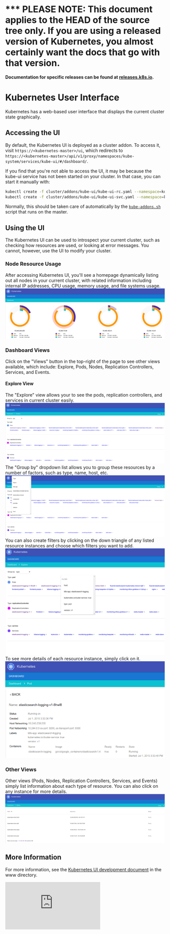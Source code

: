 <!-- BEGIN MUNGE: UNVERSIONED_WARNING -->

<!-- BEGIN STRIP_FOR_RELEASE -->

<h1>*** PLEASE NOTE: This document applies to the HEAD of the source
tree only. If you are using a released version of Kubernetes, you almost
certainly want the docs that go with that version.</h1>

<strong>Documentation for specific releases can be found at
[releases.k8s.io](http://releases.k8s.io).</strong>

<!-- END STRIP_FOR_RELEASE -->

<!-- END MUNGE: UNVERSIONED_WARNING -->
# Kubernetes User Interface
Kubernetes has a web-based user interface that displays the current cluster state graphically. 

## Accessing the UI
By default, the Kubernetes UI is deployed as a cluster addon. To access it, visit `https://<kubernetes-master>/ui`, which redirects to `https://<kubernetes-master>/api/v1/proxy/namespaces/kube-system/services/kube-ui/#/dashboard/`.

If you find that you're not able to access the UI, it may be because the kube-ui service has not been started on your cluster. In that case, you can start it manually with:
```sh
kubectl create -f cluster/addons/kube-ui/kube-ui-rc.yaml --namespace=kube-system
kubectl create -f cluster/addons/kube-ui/kube-ui-svc.yaml --namespace=kube-system
```
Normally, this should be taken care of automatically by the [`kube-addons.sh`](../../cluster/saltbase/salt/kube-addons/kube-addons.sh) script that runs on the master.

## Using the UI
The Kubernetes UI can be used to introspect your current cluster, such as checking how resources are used, or looking at error messages. You cannot, however, use the UI to modify your cluster. 

### Node Resource Usage 
After accessing Kubernetes UI, you'll see a homepage dynamically listing out all nodes in your current cluster, with related information including internal IP addresses, CPU usage, memory usage, and file systems usage. 
![kubernetes UI home page](k8s-ui-overview.png)

### Dashboard Views
Click on the "Views" button in the top-right of the page to see other views available, which include: Explore, Pods, Nodes, Replication Controllers, Services, and Events. 

#### Explore View 
The "Explore" view allows your to see the pods, replication controllers, and services in current cluster easily.  
![kubernetes UI Explore View](k8s-ui-explore.png)
The "Group by" dropdown list allows you to group these resources by a number of factors, such as type, name, host, etc.
![kubernetes UI Explore View - Group by](k8s-ui-explore-groupby.png)
You can also create filters by clicking on the down triangle of any listed resource instances and choose which filters you want to add.
![kubernetes UI Explore View - Filter](k8s-ui-explore-filter.png)
To see more details of each resource instance, simply click on it.  
![kubernetes UI - Pod](k8s-ui-explore-poddetail.png)

### Other Views
Other views (Pods, Nodes, Replication Controllers, Services, and Events) simply list information about each type of resource. You can also click on any instance for more details. 
![kubernetes UI - Nodes](k8s-ui-nodes.png)

## More Information 
For more information, see the [Kubernetes UI development document](../../www/README.md) in the www directory.


<!-- BEGIN MUNGE: GENERATED_ANALYTICS -->
[![Analytics](https://kubernetes-site.appspot.com/UA-36037335-10/GitHub/docs/user-guide/ui.md?pixel)]()
<!-- END MUNGE: GENERATED_ANALYTICS -->
